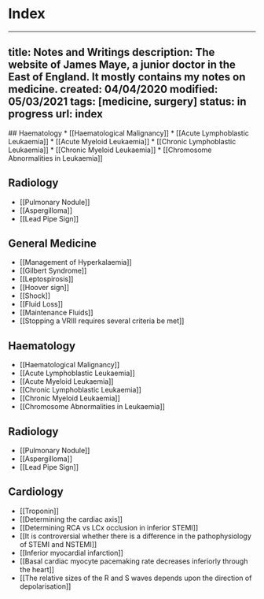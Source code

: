 # Index
---
title: Notes and Writings
description: The website of James Maye, a junior doctor in the East of England. It mostly contains my notes on medicine. 
created: 04/04/2020
modified: 05/03/2021
tags: [medicine, surgery]
status: in progress
url: index
---
<div class="index">
## Haematology
* [[Haematological Malignancy]]
* [[Acute Lymphoblastic Leukaemia]]
* [[Acute Myeloid Leukaemia]]
* [[Chronic Lymphoblastic Leukaemia]]
* [[Chronic Myeloid Leukaemia]]
* [[Chromosome Abnormalities in Leukaemia]]


## Radiology
* [[Pulmonary Nodule]]
* [[Aspergilloma]]
* [[Lead Pipe Sign]]


## General Medicine
* [[Management of Hyperkalaemia]]
* [[Gilbert Syndrome]]
* [[Leptospirosis]]
*  [[Hoover sign]]
*  [[Shock]]
* [[Fluid Loss]]
* [[Maintenance Fluids]]
* [[Stopping a VRIII requires several criteria be met]]


## Haematology
* [[Haematological Malignancy]]
* [[Acute Lymphoblastic Leukaemia]]
* [[Acute Myeloid Leukaemia]]
* [[Chronic Lymphoblastic Leukaemia]]
* [[Chronic Myeloid Leukaemia]]
* [[Chromosome Abnormalities in Leukaemia]]


## Radiology
* [[Pulmonary Nodule]]
* [[Aspergilloma]]
* [[Lead Pipe Sign]]


## Cardiology
* [[Troponin]]
* [[Determining the cardiac axis]]
* [[Determining RCA vs LCx occlusion in inferior STEMI]]
* [[It is controversial whether there is a difference in the pathophysiology of STEMI and NSTEMI]]
* [[Inferior myocardial infarction]]
* [[Basal cardiac myocyte pacemaking rate decreases inferiorly through the heart]]
* [[The relative sizes of the R and S waves depends upon the direction of depolarisation]]

</div>

<!-- {BearID:C0869058-584E-4124-B1EA-C781AE8E756E-33765-00031245FDB9BE10} -->
